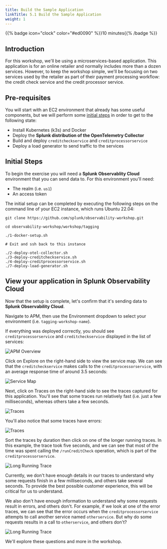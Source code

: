 ```yaml
---
title: Build the Sample Application
linkTitle: 5.1 Build the Sample Application
weight: 1
---
```


{{% badge icon="clock" color="#ed0090" %}}10 minutes{{% /badge %}}

## Introduction

For this workshop, we'll be using a microservices-based application. This application is for an online retailer and normally includes more than a dozen services.  However, to keep the workshop simple, we'll be focusing on two services used by the retailer as part of their payment processing workflow:  the credit check service and the credit processor service. 

## Pre-requisites
You will start with an EC2 environment that already has some useful components, but we will perform some [initial steps](#initial-steps) in order to get to the following state:
* Install Kubernetes (k3s) and Docker
* Deploy the **Splunk distribution of the OpenTelemetry Collector**
* Build and deploy `creditcheckservice` and `creditprocessorservice`
* Deploy a load generator to send traffic to the services

## Initial Steps
To begin the exercise you will need a **Splunk Observablity Cloud** environment that you can send data to. For this environment you'll need: 

* The realm (i.e. `us1`)
* An access token 

The initial setup can be completed by executing the following steps on the command line of your EC2 instance, which runs Ubuntu 22.04: 
```
git clone https://github.com/splunk/observability-workshop.git

cd observability-workshop/workshop/tagging

./1-docker-setup.sh

# Exit and ssh back to this instance

./2-deploy-otel-collector.sh
./3-deploy-creditcheckservice.sh
./4-deploy-creditprocessorservice.sh
./7-deploy-load-generator.sh
```

## View your application in Splunk Observability Cloud 

Now that the setup is complete, let's confirm that it's sending data to **Splunk Observability Cloud**.

Navigate to APM, then use the Environment dropdown to select your environment (i.e. `tagging-workshop-name`). 

If everything was deployed correctly, you should see `creditprocessorservice` and `creditcheckservice` displayed in the list of services: 

![APM Overview](../images/apm_overview.png)

Click on Explore on the right-hand side to view the service map.  We can see that the `creditcheckservice` makes calls to the `creditprocessorservice`, with an average response time of around 3.5 seconds: 

![Service Map](../images/service_map.png)

Next, click on Traces on the right-hand side to see the traces captured for this application. You'll see that some traces run relatively fast (i.e. just a few milliseconds), whereas others take a few seconds.  

![Traces](../images/traces.png)

You'll also notice that some traces have errors: 

![Traces](../images/traces_with_errors.png)

Sort the traces by duration then click on one of the longer running traces. In this example, the trace took five seconds, and we can see that most of the time was spent calling the `/runCreditCheck` operation, which is part of the `creditprocessorservice`. 

![Long Running Trace](../images/long_running_trace.png)

Currently, we don't have enough details in our traces to understand why some requests finish in a few milliseconds, and others take several seconds. To provide the best possible customer experience, this will be critical for us to understand. 

We also don't have enough information to understand why some requests result in errors, and others don't. For example, if we look at one of the error traces, we can see that the error occurs when the `creditprocessorservice` attempts to call another service named `otherservice`.  But why do some requests results in a call to `otherservice`, and others don't? 

![Long Running Trace](../images/error_trace.png)

We'll explore these questions and more in the workshop. 